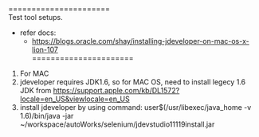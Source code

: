 </br>======================</br>
Test tool setups.
- refer docs:
  - https://blogs.oracle.com/shay/installing-jdeveloper-on-mac-os-x-lion-107
</br>======================</br>
1. For MAC
  1. jdeveloper requires JDK1.6, so for MAC OS, need to install legecy 1.6 JDK from https://support.apple.com/kb/DL1572?locale=en_US&viewlocale=en_US
  1. install jdeveloper by using command: user$(/usr/libexec/java_home -v 1.6)/bin/java -jar ~/workspace/autoWorks/selenium/jdevstudio11119install.jar 
